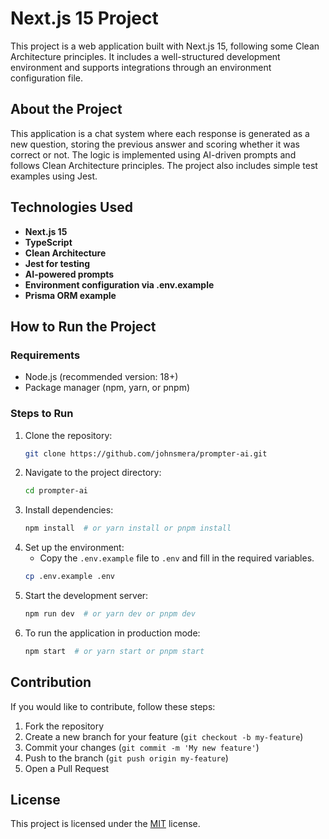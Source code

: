 # Next.js 15 Project

This project is a web application built with Next.js 15, following some Clean Architecture principles. It includes a well-structured development environment and supports integrations through an environment configuration file.

## About the Project

This application is a chat system where each response is generated as a new question, storing the previous answer and scoring whether it was correct or not. The logic is implemented using AI-driven prompts and follows Clean Architecture principles. The project also includes simple test examples using Jest.

## Technologies Used

- **Next.js 15**
- **TypeScript**
- **Clean Architecture**
- **Jest for testing**
- **AI-powered prompts**
- **Environment configuration via .env.example**
- **Prisma ORM example**

## How to Run the Project

### Requirements

- Node.js (recommended version: 18+)
- Package manager (npm, yarn, or pnpm)

### Steps to Run

1. Clone the repository:
   ```sh
   git clone https://github.com/johnsmera/prompter-ai.git
   ```
2. Navigate to the project directory:
   ```sh
   cd prompter-ai
   ```
3. Install dependencies:
   ```sh
   npm install  # or yarn install or pnpm install
   ```
4. Set up the environment:
   - Copy the `.env.example` file to `.env` and fill in the required variables.
   ```sh
   cp .env.example .env
   ```
5. Start the development server:
   ```sh
   npm run dev  # or yarn dev or pnpm dev
   ```
6. To run the application in production mode:
   ```sh
   npm start  # or yarn start or pnpm start
   ```

## Contribution

If you would like to contribute, follow these steps:

1. Fork the repository
2. Create a new branch for your feature (`git checkout -b my-feature`)
3. Commit your changes (`git commit -m 'My new feature'`)
4. Push to the branch (`git push origin my-feature`)
5. Open a Pull Request

## License

This project is licensed under the [MIT](LICENSE) license.

